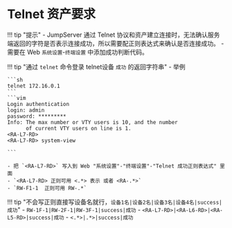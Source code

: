 # Telnet 资产要求

!!! tip "提示"
    - JumpServer 通过 Telnet 协议和资产建立连接时，无法确认服务端返回的字符是否表示连接成功，所以需要配正则表达式来确认是否连接成功。
    - 需要在 Web `系统设置`-`终端设置` 中添加成功判断代码。

!!! tip "通过 `telnet` 命令登录 telnet设备 `成功` 的返回字符串"
    - 举例

    ```sh
    telnet 172.16.0.1
    ```
    ```vim
    Login authentication  
    login: admin  
    password: *********  
    Info: The max number or VTY users is 10, and the number  
          of current VTY users on line is 1.  
    <RA-L7-RD>
    <RA-L7-RD> system-view

    ```

    - 把 `<RA-L7-RD>` 写入到 Web "系统设置"-"终端设置"-"Telnet 成功正则表达式" 里面
    - `<RA-L7-RD> 正则可用 <.*> 表示 或者 <RA-.*>`
    - `RW-F1-1  正则可用 RW-.*`

!!! tip "不会写正则直接写设备名就行，`设备1名|设备2名|设备3名|设备4名|success|成功`"
    - `RW-1F-1|RW-2F-1|RW-3F-1|success|成功`
    - `<RA-L7-RD>|<RA-L6-RD>|<RA-L5-RD>|success|成功`
    - `<.*>|.*>|success|成功`
